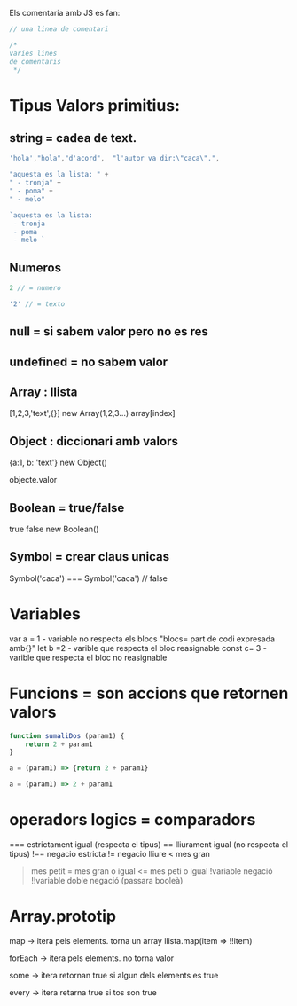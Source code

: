 Els comentaria amb JS es fan:

```js
// una linea de comentari

/*
varies lines
de comentaris
 */
```
 
# Tipus Valors primitius:

## string = cadea de text. 
```js
'hola',"hola","d'acord",  "l'autor va dir:\"caca\".",  

"aquesta es la lista: " + 
" - tronja" +
" - poma" +
" - melo" 

`aquesta es la lista:
 - tronja
 - poma
 - melo `
```

## Numeros 
```js
2 // = numero

'2' // = texto
```

## null = si sabem valor pero no es res

## undefined = no sabem valor

## Array : llista 
[1,2,3,'text',{}]
new Array(1,2,3...)
array[index]

## Object : diccionari amb valors
{a:1, b: 'text'}
new Object()

objecte.valor

## Boolean = true/false
true
false
new Boolean()

## Symbol = crear claus unicas
Symbol('caca') === Symbol('caca') // false

# Variables
var a = 1 - variable no respecta els blocs "blocs= part de codi expresada amb{}"
let b =2 - varible que respecta el bloc reasignable
const c= 3 - varible que respecta el bloc no reasignable

# Funcions = son accions que retornen valors
```js
function sumaliDos (param1) {
    return 2 + param1
}

a = (param1) => {return 2 + param1}

a = (param1) => 2 + param1

```

# operadors logics = comparadors

=== estrictament igual (respecta el tipus)
== lliurament igual (no respecta el tipus)
!== negacio estricta
!= negacio lliure
< mes gran
> mes petit
>= mes gran o igual
<= mes peti o igual
!variable negació
!!variable doble negació (passara booleà)

# Array.prototip
map -> itera pels elements. torna un array
llista.map(item => !!item)

forEach -> itera pels elements. no torna valor

some -> itera retornan true si algun dels elements es true

every -> itera retarna true si tos son true